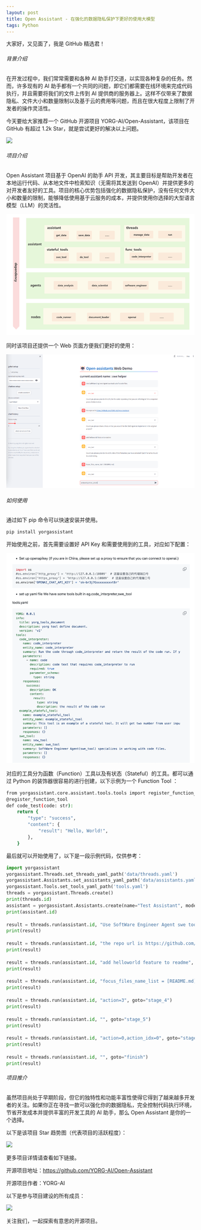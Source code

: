```yaml
---
layout: post
title: Open Assistant - 在强化的数据隐私保护下更好的使用大模型
tags: Python
---
```


大家好，又见面了，我是 GitHub 精选君！

###### 背景介绍

在开发过程中，我们常常需要和各种 AI 助手打交道，以实现各种复杂的任务。然而，许多现有的 AI 助手都有一个共同的问题，即它们都需要在线环境来完成代码执行，并且需要将我们的文件上传到 AI 提供商的服务器上。这样不仅带来了数据隐私、文件大小和数量限制以及基于云的费用等问题，而且在很大程度上限制了开发者的操作灵活性。

今天要给大家推荐一个 GitHub 开源项目 YORG-AI/Open-Assistant，该项目在 GitHub 有超过 1.2k Star，就是尝试更好的解决以上问题。

![](/Users/zhupeng/Work/git/zhupeng.github.io/images/image-20231217225329064.png)

###### 项目介绍

Open Assistant 项目基于 OpenAI 的助手 API 开发，其主要目标是帮助开发者在本地运行代码、从本地文件中检索知识（无需将其发送到 OpenAI）并提供更多的对开发者友好的工具。项目的核心优势包括强化的数据隐私保护，没有任何文件大小和数量的限制，能够降低使用基于云服务的成本，并提供使用你选择的大型语言模型（LLM）的灵活性。

![](https://raw.githubusercontent.com/ZhuPeng/pic/master/images/compress_image-20231217225428827.png)

同时该项目还提供一个 Web 页面方便我们更好的使用：

![](https://raw.githubusercontent.com/ZhuPeng/pic/master/images/compress_image-20231217225551356.png)

###### 如何使用

通过如下 pip 命令可以快速安装并使用。

```bash
pip install yorgassistant
```

开始使用之前，首先需要设置好 API Key 和需要使用到的工具，对应如下配置：

![](https://raw.githubusercontent.com/ZhuPeng/pic/master/images/compress_image-20231217225846920.png)

对应的工具分为函数（Function）工具以及有状态（Stateful）的工具。都可以通过 Python  的装饰器很容易的进行创建，以下示例为一个 Function Tool ：

```bash
from yorgassistant.core.assistant.tools.tools import register_function_tool
@register_function_tool
def code_test(code: str):
    return {
        "type": "success",
        "content": {
            "result": "Hello, World!",
        },
    }
```

最后就可以开始使用了，以下是一段示例代码，仅供参考：

```python
import yorgassistant
yorgassistant.Threads.set_threads_yaml_path('data/threads.yaml')
yorgassistant.Assistants.set_assistants_yaml_path('data/assistants.yaml')
yorgassistant.Tools.set_tools_yaml_path('tools.yaml')
threads = yorgassistant.Threads.create()
print(threads.id)
assistant = yorgassistant.Assistants.create(name="Test Assistant", model="gpt-4-1106-preview", instructions="Use swe tool auto fix code files", tools=[{'type':'swe_tool'}])
print(assistant.id)

result = threads.run(assistant.id, "Use SoftWare Engineer Agent swe tool auto fix code files.")
print(result)

result = threads.run(assistant.id, "the repo url is https://github.com/YORG-AI/Open-Assistant",goto="stage_1")
print(result)

result = threads.run(assistant.id, "add helloworld feature to readme",  goto="stage_2")
print(result)

result = threads.run(assistant.id, "focus_files_name_list = [README.md]", goto="stage_3")
print(result)

result = threads.run(assistant.id, "action=3", goto="stage_4")
print(result)

result = threads.run(assistant.id, "", goto="stage_5")
print(result)

result = threads.run(assistant.id, "action=0,action_idx=0", goto="stage_6")
print(result)

result = threads.run(assistant.id, "", goto="finish")
print(result)
```

###### 项目推介

虽然项目尚处于早期阶段，但它的独特性和功能丰富性使得它得到了越来越多开发者的关注。如果你正在寻找一款可以强化你的数据隐私，完全控制代码执行环境，节省开发成本并提供丰富的开发工具的 AI 助手，那么 Open Assistant 是你的一个选择。


以下是该项目 Star 趋势图（代表项目的活跃程度）：

![](https://api.star-history.com/svg?repos=YORG-AI/Open-Assistant&type=Timeline)

更多项目详情请查看如下链接。

开源项目地址：https://github.com/YORG-AI/Open-Assistant 

开源项目作者：YORG-AI

以下是参与项目建设的所有成员：

![](https://contrib.rocks/image?repo=YORG-AI/Open-Assistant)

关注我们，一起探索有意思的开源项目。

